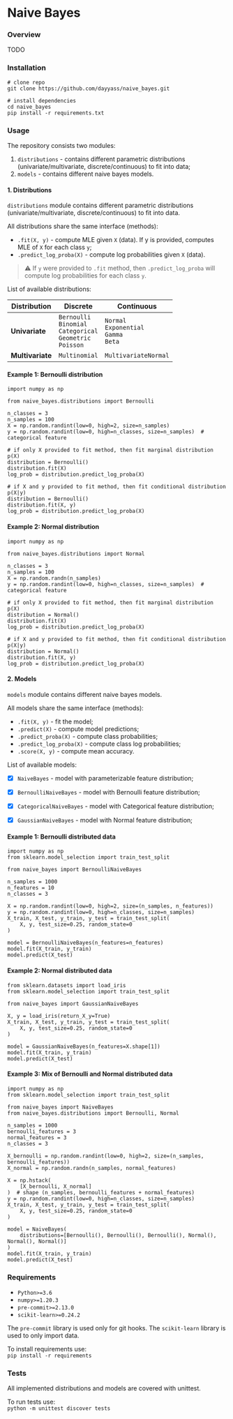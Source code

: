 # Naive Bayes

### Overview

TODO

### Installation

```python3
# clone repo
git clone https://github.com/dayyass/naive_bayes.git

# install dependencies
cd naive_bayes
pip install -r requirements.txt
```

### Usage

The repository consists two modules:
1) `distributions` - contains different parametric distributions (univariate/multivariate, discrete/continuous) to fit into data;
2) `models` - contains different naive bayes models.

#### 1. Distributions

`distributions` module contains different parametric distributions (univariate/multivariate, discrete/continuous) to fit into data.

All distributions share the same interface (methods):
- `.fit(X, y)` - compute MLE given `X` (data). If y is provided, computes MLE of `X` for each class `y`;
- `.predict_log_proba(X)` - compute log probabilities given `X` (data).

> :warning: If `y` were provided to `.fit` method, then `.predict_log_proba` will compute log probabilities for each class `y`.

List of available distributions:

 Distribution | Discrete | Continuous
--- | --- | ---
**Univariate** | `Bernoulli`<br>`Binomial`<br>`Categorical`<br>`Geometric`<br>`Poisson` | `Normal`<br>`Exponential`<br>`Gamma`<br>`Beta`
**Multivariate** | `Multinomial` | `MultivariateNormal`

#### Example 1: Bernoulli distribution

```python3
import numpy as np

from naive_bayes.distributions import Bernoulli

n_classes = 3
n_samples = 100
X = np.random.randint(low=0, high=2, size=n_samples)
y = np.random.randint(low=0, high=n_classes, size=n_samples)  # categorical feature

# if only X provided to fit method, then fit marginal distribution p(X)
distribution = Bernoulli()
distribution.fit(X)
log_prob = distribution.predict_log_proba(X)

# if X and y provided to fit method, then fit conditional distribution p(X|y)
distribution = Bernoulli()
distribution.fit(X, y)
log_prob = distribution.predict_log_proba(X)
```

#### Example 2: Normal distribution

```python3
import numpy as np

from naive_bayes.distributions import Normal

n_classes = 3
n_samples = 100
X = np.random.randn(n_samples)
y = np.random.randint(low=0, high=n_classes, size=n_samples)  # categorical feature

# if only X provided to fit method, then fit marginal distribution p(X)
distribution = Normal()
distribution.fit(X)
log_prob = distribution.predict_log_proba(X)

# if X and y provided to fit method, then fit conditional distribution p(X|y)
distribution = Normal()
distribution.fit(X, y)
log_prob = distribution.predict_log_proba(X)
```

#### 2. Models

`models` module contains different naive bayes models.

All models share the same interface (methods):
- `.fit(X, y)` - fit the model;
- `.predict(X)` - compute model predictions;
- `.predict_proba(X)` - compute class probabilities;
- `.predict_log_proba(X)` - compute class log probabilities;
- `.score(X, y)` - compute mean accuracy.

List of available models:
- [x] `NaiveBayes` - model with parameterizable feature distribution;
- [x] `BernoulliNaiveBayes` - model with Bernoulli feature distribution;
- [x] `CategoricalNaiveBayes` - model with Categorical feature distribution;
- [x] `GaussianNaiveBayes` - model with Normal feature distribution;


#### Example 1: Bernoulli distributed data

```python3
import numpy as np
from sklearn.model_selection import train_test_split

from naive_bayes import BernoulliNaiveBayes

n_samples = 1000
n_features = 10
n_classes = 3

X = np.random.randint(low=0, high=2, size=(n_samples, n_features))
y = np.random.randint(low=0, high=n_classes, size=n_samples)
X_train, X_test, y_train, y_test = train_test_split(
    X, y, test_size=0.25, random_state=0
)

model = BernoulliNaiveBayes(n_features=n_features)
model.fit(X_train, y_train)
model.predict(X_test)
```

#### Example 2: Normal distributed data

```python3
from sklearn.datasets import load_iris
from sklearn.model_selection import train_test_split

from naive_bayes import GaussianNaiveBayes

X, y = load_iris(return_X_y=True)
X_train, X_test, y_train, y_test = train_test_split(
    X, y, test_size=0.25, random_state=0
)

model = GaussianNaiveBayes(n_features=X.shape[1])
model.fit(X_train, y_train)
model.predict(X_test)
```

#### Example 3: Mix of Bernoulli and Normal distributed data

```python3
import numpy as np
from sklearn.model_selection import train_test_split

from naive_bayes import NaiveBayes
from naive_bayes.distributions import Bernoulli, Normal

n_samples = 1000
bernoulli_features = 3
normal_features = 3
n_classes = 3

X_bernoulli = np.random.randint(low=0, high=2, size=(n_samples, bernoulli_features))
X_normal = np.random.randn(n_samples, normal_features)

X = np.hstack(
    [X_bernoulli, X_normal]
)  # shape (n_samples, bernoulli_features + normal_features)
y = np.random.randint(low=0, high=n_classes, size=n_samples)
X_train, X_test, y_train, y_test = train_test_split(
    X, y, test_size=0.25, random_state=0
)

model = NaiveBayes(
    distributions=[Bernoulli(), Bernoulli(), Bernoulli(), Normal(), Normal(), Normal()]
)
model.fit(X_train, y_train)
model.predict(X_test)
```

### Requirements

- `Python>=3.6`
- `numpy>=1.20.3`
- `pre-commit>=2.13.0`
- `scikit-learn>=0.24.2`

The `pre-commit` library is used only for git hooks.
The `scikit-learn` library is used to only import data.

To install requirements use:<br>
`pip install -r requirements`


### Tests

All implemented distributions and models are covered with unittest.

To run tests use:<br>
`python -m unittest discover tests`
